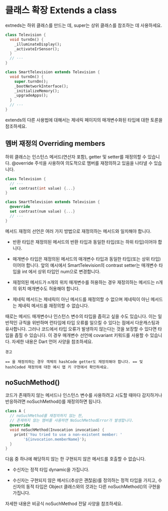 # 클래스 확장 Extends a class

extneds는 하위 클래스를 만드는 데, super는 상위 클래스를 참조하는 데 사용하세요.

```dart
class Television {
  void turnOn() {
    _illuminateDisplay();
    _activateIrSensor();
  }
  // ···
}

class SmartTelevision extends Television {
  void turnOn() {
    super.turnOn();
    _bootNetworkInterface();
    _initializeMemory();
    _upgradeApps();
  }
  // ···
}
```

extends의 다른 사용법에 대해서는 제네릭 페이지의 매개변수화된 타입에 대한 토론을 참조하세요.

## 멤버 재정의 Overriding members

하위 클래스는 인스턴스 메서드(연산자 포함), getter 및 setter를 재정의할 수 있습니다. @override 주석을 사용하여 의도적으로 멤버를 재정의하고 있음을 나타낼 수 있습니다.

```dart
class Television {
  // ···
  set contrast(int value) {...}
}

class SmartTelevision extends Television {
  @override
  set contrast(num value) {...}
  // ···
}
```

메서드 재정의 선언은 여러 가지 방법으로 재정의하는 메서드와 일치해야 합니다.

- 반환 타입은 재정의된 메서드의 반환 타입과 동일한 타입(또는 하위 타입)이어야 합니다.

- 매개변수 타입은 재정의된 메서드의 매개변수 타입과 동일한 타입(또는 상위 타입)이어야 합니다. 앞의 예시에서 SmartTelevision의 contrast setter는 매개변수 타입을 int 에서 상위 타입인 num으로 변경합니다.

- 재정의된 메서드가 n개의 위치 매개변수를 허용하는 경우 재정의하는 메서드는 n개의 위치 매개변수도 허용해야 합니다.

- 제네릭 메서드는 제네릭이 아닌 메서드를 재정의할 수 없으며 제네릭이 아닌 메서드는 제네릭 메서드를 재정의할 수 없습니다.

때로는 메서드 매개변수나 인스턴스 변수의 타입을 좁히고 싶을 수도 있습니다. 이는 일반적인 규칙을 위반하며 런타임에 타입 오류를 일으킬 수 있다는 점에서 다운캐스팅과 유사합니다. 그러나 코드에서 타입 오류가 발생하지 않는다는 것을 보장할 수 있다면 타입을 좁힐 수 있습니다. 이 경우 매개변수 선언에 covariant 키워드를 사용할 수 있습니다. 자세한 내용은 Dart 언어 사양을 참조하세요.

```
경고

== 을 재정의하는 경우 객체의 hashCode getter도 재정의해야 합니다. == 및 hashCoded 재정의에 대한 예시 맵 키 구현에서 확인하세요.
```

## noSuchMethod()

코드가 존재하지 않는 메서드나 인스턴스 변수를 사용하려고 시도할 때마다 감지하거나 반응하려면 noSuchMethod()를 재정의하면 됩니다.

```dart
class A {
  // noSuchMethod를 재정의하지 않는 한,
  // 존재하지 않는 멤버를 사용하면 NoSuchMethodError가 발생합니다.
  @override
  void noSuchMethod(Invocation invocation) {
    print('You tried to use a non-existent member: '
        '${invocation.memberName}');
  }
}
```

다음 중 하나에 해당하지 않는 한 구현되지 않은 메서드를 호출할 수 없습니다.

- 수신자는 정적 타입 dynamic을 가집니다.

- 수신자는 구현되지 않은 메서드(추상은 괜찮음)를 정의하는 정적 타입을 가지고, 수신자의 동적 타입은 Object 클래스와의 것과는 다른 noSuchMethod()의 구현을 가집니다.

자세한 내용은 비공식 noSuchMethod 전달 사양을 참조하세요.